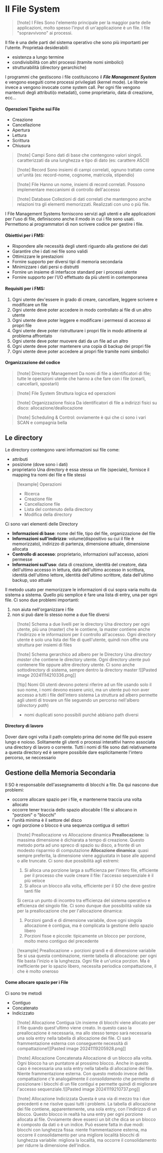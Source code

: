 # Il File System
>[!note] I Files
>Sono l'elemento principale per la maggior parte delle applicazioni, molto spesso l'input di un'applicazione è un file. I file "sopravvivono" ai processi.

Il file è una delle parti del sistema operativo che sono più importanti per l'utente.
Proprietaà desiderabili:
- esistenza a lungo termine
- condivisibilità con altri processi (tramite nomi simbolici)
- strutturabilità (directory gerarchiche)

I programmi che gestiscono i file costituiscono il ***File Management System*** e vengono eseguiti come processi privilegiati (kernel mode). Le librerie invece a vengono invocate come system call. 
Per ogni file vengono mantenuti degli attributi(o metadati), come proprietario, data di creazione, ecc...

#### Operazioni Tipiche sui File
- Creazione
- Cancellazione
- Apertura
- Lettura
- Scrittura
- Chiusura

>[!note] Campi
>Sono dati di base che contengono valori singoli. caratterizzati da una lunghezza e tipo di dato (es: carattere ASCII)

>[!note] Record
>Sono insiemi di campi correlati, ognuno trattato come un'unità (es: record-nome, cognome, matricola, stipendio)

>[!note] File
>Hanno un nome, insiemi di record correlati. Possono implementare meccanismi di controllo dell'accesso

>[!note] Database
>Collezioni di dati correlati che mantengono anche relazioni tra gli elementi memorizzati. Realizzati con uno o più file.

I File Management Systems forniscono servizi agli utenti e alle applicazioni per l'uso di file, definiscono anche il modo in cui i file sono usati. Permettono ai programmatori di non scrivere codice per gestire i file.
#### Obiettivi per i FMS:
- Rispondere alle necessità degli utenti riguardo alla gestione dei dati
- Garantire che i dati nei file sono validi
- Ottimizzare le prestazioni
- Fornire supporto per diversi tipi di memoria secondaria
- Minimizzare i dati persi o distrutti
- Fornire un insieme di interfacce standard per i processi utente
- Fornire supporto per l'I/O effettuato da più utenti in contemporanea
#### Requisiti per i FMS:
1) Ogni utente dev'essere in grado di creare, cancellare, leggere scrivere e modificare un file
2) Ogni utente deve poter accedere in modo controllato ai file di un altro utente
3) Ogni utente deve poter leggere e modificare i permessi di accesso ai propri file
4) Ogni utente deve poter ristrutturare i propri file in modo attinente al problema affrontato
5) Ogni utente deve poter muovere dati da un file ad un altro
6) Ogni utente deve poter mantenere una copia di backup dei propri file
7) Ogni utente deve poter accedere ai propri file tramite nomi simbolici


#### Organizzazione del codice

>[!note] Directory Management
>Da nomi di file a identificatori di file; tutte le operazioni utente che hanno a che fare con i file (crearli, cancellarli, spostarli)

>[!note]  File System
>Struttura logica ed operazioni

>[!note]  Organizzazione fisica
>Da identificatori di file a indirizzi fisici su disco: allocazione/deallocazione

>[!note] Scheduling & Control: 
ovviamente è qui che ci  sono i vari SCAN e compagnia bella

## Le directory
Le directory contengono varei informazioni sui file come:
- attributi
- posizione (dove sono i dati)
- proprietario
Una directory è essa stessa un file (speciale), fornisce il mapping tra nomi dei file e file stessi
>[!example] Operazioni 
>- Ricerca
>- Creazione file
>- Cancellazione file
>- Lista del contenuto della directory
>- Modifica della directory

Ci sono vari elementi delle Directory
- **Informazioni di base**: nome del file, tipo del file, organizzazione del file
- **Informazioni sull'indirizzo**: volume(dispositivo su cui il file è memorizzato), indirizzo di partenza, dimensione attuale, dimensione allocata
- **Controllo di accesso**: proprietario, informazioni sull'accesso, azioni permesse
- **Informazioni sull'uso**: data di creazione, identità del creatore, data dell'ultimo accesso in lettura, data dell'ultimo accesso in scrittura, identità dell'ultimo lettore, identità dell'ultimo scrittore, data dell'ultimo backup, uso attuale

Il metodo usato per memorizzare le informazioni di cui sopra varia molto da sistema a sistema. Quello più semplice è fare una lista di entry, una per ogni file.
Ci sono due problemi  importanti:
1) non aiuta nell'organizzare i file
2) non si può dare lo stesso nome a due file diversi
>[!note] Schema a due livelli per le directory
Una directory per ogni utente, più una (master) che le contiene, la master contiene anche l'indirizzo e le informazioni per il controllo all'accesso. Ogni directory utente è solo una lista dei file di quell'utente, quindi non offre una struttura per insiemi di files

>[!note] Schema gerarchico ad albero per le Directory
>Una *directory master* che contiene le directory utente. Ogni directory utente può contenere file oppure altre directory utente. Ci sono anche sottodirectory di sistema, sempre dentro la directory master
>![[Pasted image 20241114210336.png]]

>[!tip]  Nomi
>Gli utenti devono potersi riferire ad un file usando solo il suo nome, i nomi devono essere unici, ma un utente può non aver accesso a tutti i file dell'intero sistema
>La struttura ad albero permette agli utenti di trovare un file seguendo un percorso nell'albero (*directory path*)
>-  nomi duplicati sono possibili purché abbiano path diversi

#### Directory di lavoro
Dover dare ogni volta il path completo prima del nome del file può essere lungo e noioso. Solitamente gli utenti o processi interattivi hanno associata una directory di lavoro o corrente. Tutti i nomi di file sono dati relativamente a questa directory ed è sempre possibile dare esplicitamente l'intero percorso, se neccessario

## Gestione della Memoria Secondaria
Il SO è responsabile dell'assegnamento di blocchi a file.
Da qui nascono due problemi:
 - occorre allocare spazio per i file, e mantenerne traccia una volta allocato
 - occorre tener traccia dello spazio allocabile
 I file si allocano in "porzioni" o "blocchi"
 - l'unità minima è il settore del disco
 - ogni porzione o blocco è una sequenza contigua di settori
>[!note] Preallocazione vs Allocazione dinamica
>**Preallocazione**: la massima dimensione è dichiarata a tempo di creazione. Questo metodo porta ad uno spreco di spazio su disco, a fronte di un modesto risparmio di computazione
>**Allocazione dinamica**: quasi sempre preferita, la dimensione viene aggiustata in base alle append o alle truncate. Ci sono due possibilità agli estremi:
>1) Si alloca una porzione larga a sufficienza per l'intero file, efficiente per il processo che vuole creare il file: l'accesso sequenziale è il più veloce 
>2) Si alloca un blocco alla volta, efficiente per il SO che deve gestire tanti file
>
>Si cerca un punto di incontro tra efficienza del sistema operativo e efficienza del singolo file. Ci sono dunque due possibilità valide sia per la preallocazione che per l'allocazione dinamica:
> 1) Porzioni gandi e di dimensione variabile, dove ogni singola allocazione è contigua, ma è complicata la gestione dello spazio libero
> 2) Porzioni fisse e piccole: tipicamente un blocco per porzione, molto meno contiguo del precedente

>[!example] Preallocazione + porzioni grandi e di dimensione variabile
>Se si usa questa combinazione, niente tabella di allocazione: per ogni file basta l'inizio e la lunghezza. Ogni file è un'unica porzion. Ma è inefficiente per lo spazio libero, necessita periodica compattazione, il che è molto oneroso

#### Come allocare spazio per i File
Ci sono tre metodi
- Contiguo
- Concatenato
- Indicizzato
>[!note] Allocazione Contigua
>Un insieme di blocchi viene allocato per il file quando quest'ultimo viene creato. In questo caso la preallocazione è necessaria, ma allo stesso tempo sarà necessaria una sola entry nella tabella di allocazione dei file. Ci sarà frammentazione esterna con conseguente necessità di compattazione![[Pasted image 20241119205928.png]]

>[!note] Allocazione Concatenata
>Allocazione di un blocco alla volta. Ogni blocco ha un puntatore al prossimo blocco. Anche in questo caso è necessaria una sola entry nella tabella di allocazione dei file. Niente frammentazione esterna. Con questo metodo invece della compattazione c'è analogalmente il *consolidamento* che permette di posizionare i blocchi di un file contigui e permette quindi di migliorare l'accesso sequenziale.![[Pasted image 20241119210737.png]]

>[!note] Allocazione Indicizzata
>Questa è una via di mezzo tra i due precedenti e ne risolve quasi tutti i problemi. La tabella di allocazione dei file contiene, apparentemente, una sola entry, con l'indirizzo di un blocco. Questo blocco in realtà ha una entry per ogni porzione allocata al file. Ovviamente deve esserci un bit che dica se un blocco è composto da dati o è un indice.
>Può essere fatta in due modi:
>blocchi con lunghezza fissa: niente frammentazione esterna, ma occorre il consolidamento per una migliore località
>blocchi di lunghezza variabile: migliora la località, ma occorre il consolidamento per ridurre la dimensione dell'indice. 

